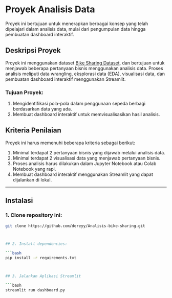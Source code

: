 # Proyek Analisis Data
Proyek ini bertujuan untuk menerapkan berbagai konsep yang telah dipelajari dalam analisis data, mulai dari pengumpulan data hingga pembuatan dashboard interaktif.

## Deskripsi Proyek
Proyek ini menggunakan dataset [Bike Sharing Dataset](https://www.kaggle.com/datasets/lakshmi25npathi/bike-sharing-dataset), dan bertujuan untuk menjawab beberapa pertanyaan bisnis menggunakan analisis data. Proses analisis meliputi data wrangling, eksplorasi data (EDA), visualisasi data, dan pembuatan dashboard interaktif menggunakan Streamlit.

### Tujuan Proyek:
1. Mengidentifikasi pola-pola dalam penggunaan sepeda berbagi berdasarkan data yang ada.
2. Membuat dashboard interaktif untuk memvisualisasikan hasil analisis.

## Kriteria Penilaian
Proyek ini harus memenuhi beberapa kriteria sebagai berikut:
1. Minimal terdapat 2 pertanyaan bisnis yang dijawab melalui analisis data.
2. Minimal terdapat 2 visualisasi data yang menjawab pertanyaan bisnis.
3. Proses analisis harus dilakukan dalam Jupyter Notebook atau Colab Notebook yang rapi.
4. Membuat dashboard interaktif menggunakan Streamlit yang dapat dijalankan di lokal.

---

## Instalasi

### 1. Clone repository ini:

```bash
git clone https://github.com/dereyy/Analisis-bike-sharing.git



## 2. Install dependencies:

```bash
pip install -r requirements.txt



## 3. Jalankan Aplikasi Streamlit

```bash
streamlit run dashboard.py
